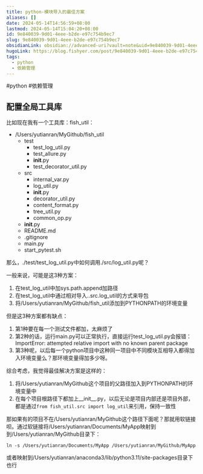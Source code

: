 ```yaml
---
title: python-模块导入的最佳方案
aliases: []
date: 2024-05-14T14:56:59+08:00
lastmod: 2024-05-14T15:04:20+08:00
id: 9e840039-9d01-4eee-b2de-e97c754b9ec7
slug: 9e840039-9d01-4eee-b2de-e97c754b9ec7
obsidianLink: obsidian://advanced-uri?vault=note&uid=9e840039-9d01-4eee-b2de-e97c754b9ec7
hugoLink: https://blog.fishyer.com/post/9e840039-9d01-4eee-b2de-e97c754b9ec7/
tags:
  - python
  - 依赖管理
---
```


#python #依赖管理

## 配置全局工具库

比如现在我有一个工具库：fish_util：
-  /Users/yutianran/MyGithub/fish_util
    -  test
        -  test_log_util.py
        -  test_allure.py
        -  __init__.py
        -  test_decorator_util.py
    -  src
        -  internal_var.py
        -  log_util.py
        -  __init__.py
        -  decorator_util.py
        -  content_format.py
        -  tree_util.py
        -  common_op.py
    -  __init__.py
    -  README.md
    -  .gitignore
    -  main.py
    -  start_pytest.sh

那么，./test/test_log_util.py中如何调用./src/log_util.py呢？

一般来说，可能是这3种方案：
1. 在test_log_util中加sys.path.append加路径
2. 在test_log_util中通过相对导入..src.log_util的方式来导包
3. 将/Users/yutianran/MyGithub/fish_util添加到PYTHONPATH的环境变量

但是这3种方案都有缺点：
1. 第1种要在每一个测试文件都加，太麻烦了
2. 第2种的话，运行main.py可以正常执行，直接运行test_log_util.py会报错：ImportError: attempted relative import with no known parent package
3. 第3种呢，以后每一个python项目中这种同一项目中不同模块互相导入都得加入环境变量么？那环境变量得加多少呀。

综合考虑，我觉得最佳解决方案是这样的：
1. 将/Users/yutianran/MyGithub这个项目的父路径加入到PYTHONPATH的环境变量中
2. 在每个项目根路径下都加上__init__.py，以后无论是项目内部还是项目外部，都是通过`from fish_util.src import log_util`来引用，保持一致性

那如果有的项目不在/Users/yutianran/MyGithub这个路径下面呢？那就用软链接呗。通过软链接将/Users/yutianran/Documents/MyApp映射到到/Users/yutianran/MyGithub目录下：
```shell
ln -s /Users/yutianran/Documents/MyApp /Users/yutianran/MyGithub/MyApp
```
或者映射到/Users/yutianran/anaconda3/lib/python3.11/site-packages目录下也行

